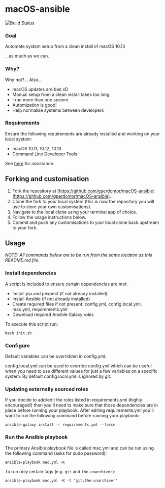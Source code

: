 # macOS-ansible

[![Build Status](https://travis-ci.org/gperdomor/macOS-ansible.svg?branch=master)](https://travis-ci.org/gperdomor/macOS-ansible)

### Goal
Automate system setup from a clean install of macOS 10.13

...as much as we can.

### Why?
Why not?... Also...
- macOS updates are bad xD
- Manual setup from a clean install takes too long
- I run more than one system
- Automization is good!
- Help normalise systems between developers

### Requirements

Ensure the following requirements are already installed and working on your local system:

- macOS 10.11, 10.12, 10.13
- Command Line Developer Tools

See [here](docs/install_requirements.md) for assistance.


## Forking and customisation

1. Fork the repository at [https://github.com/gperdomor/macOS-ansible](https://github.com/gperdomor/macOS-ansible).
2. Clone the fork to your local system (this is now the repository you will use to store your own customisations).
3. Navigate to the local clone using your terminal app of choice.
4. Follow the usage instructions below.
5. Commit and push any customisations to your local clone back upstream to your fork.


## Usage

*NOTE: All commands below are to be run from the same location as this README.md file.*


### Install dependencies

A script is included to ensure certain dependencies are met:

- Install pip and pexpect (if not already installed)
- Install Ansible (if not already installed)
- Create required files if not present: config.yml, config.local.yml, mac.yml, requirements.yml
- Download required Ansible Galaxy roles

To execute this script run:

```
bash init.sh
```


### Configure

Default variables can be overridden in config.yml.

config.local.yml can be used to override config.yml which can be useful when you need to use different values for just a few variables on a specific system. By default config.local.yml is ignored by git.


### Updating externally sourced roles

If you decide to add/edit the roles listed in requirements.yml (highly encouraged!) then you'll need to make sure that those dependencies are in place before running your playbook. After editing requirements.yml you'll want to run the following command before running your playbook:

```
ansible-galaxy install -r requirements.yml --force
```


### Run the Ansible playbook

The primary Ansible playbook file is called mac.yml and can be run using the following command (asks for sudo password):

```
ansible-playbook mac.yml -K
```

To run only certain tags (e.g. `git` and `the-unarchiver`):

```
ansible-playbook mac.yml -K -t "git,the-unarchiver"
```
